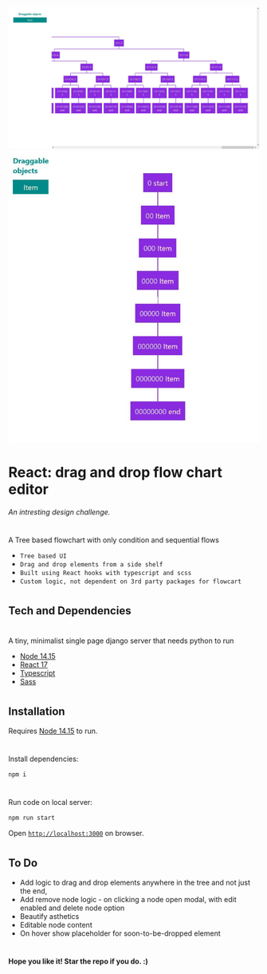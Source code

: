 ![Screenshot](screenshot_0.jpg)
![Screenshot](screenshot_1.jpg)

# React: drag and drop flow chart editor

###### _An intresting design challenge._

#

A Tree based flowchart with only condition and sequential flows

-   `Tree based UI`
-   `Drag and drop elements from a side shelf`
-   `Built using React hooks with typescript and scss`
-   `Custom logic, not dependent on 3rd party packages for flowcart`

#

## Tech and Dependencies

#

A tiny, minimalist single page django server that needs python to run

-   [Node 14.15](https://nodejs.org/en/)
-   [React 17](https://reactjs.org/)
-   [Typescript](https://www.typescriptlang.org/)
-   [Sass](https://sass-lang.com/)

#

## Installation

Requires [Node 14.15](https://nodejs.org/en/) to run.

#

Install dependencies:

```sh
npm i
```

#

Run code on local server:

```sh
npm run start
```

Open [`http://localhost:3000`](http://localhost:3000) on browser.

#

## To Do

-   Add logic to drag and drop elements anywhere in the tree and not just the end,
-   Add remove node logic - on clicking a node open modal, with edit enabled and delete node option
-   Beautify asthetics
-   Editable node content
-   On hover show placeholder for soon-to-be-dropped element

#

#

**Hope you like it! Star the repo if you do. :)**
